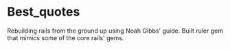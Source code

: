 Best_quotes
===========

Rebuilding rails from the ground up using Noah Gibbs' guide. Built ruler gem that mimics some of the core rails' gems. 
